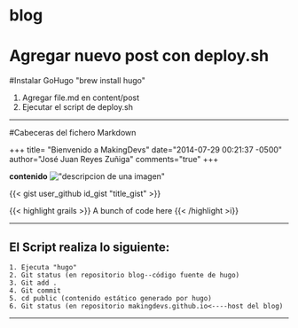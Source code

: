 # blog

Agregar nuevo post con deploy.sh
======

#Instalar GoHugo
       "brew install hugo"
1. Agregar file.md en content/post
2. Ejecutar el script de deploy.sh

---

#Cabeceras del fichero Markdown

+++
title= "Bienvenido a MakingDevs"
date="2014-07-29 00:21:37 -0500"
author="José Juan Reyes Zuñiga"
comments="true"
+++

**contenido**
!["descripcion de una imagen"]("../source/imagen.img")

{{<  gist user_github id_gist "title_gist"  >}}

{{< highlight grails >}} A bunch of code here {{< /highlight >i}}

---

## El Script realiza lo siguiente:
    1. Ejecuta "hugo"
    2. Git status (en repositorio blog--código fuente de hugo)
    3. Git add .
    4. Git commit
    5. cd public (contenido estático generado por hugo)
    6. Git status (en repositorio makingdevs.github.io<----host del blog)
---


